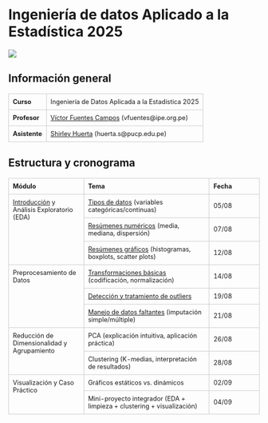 # Ingeniería de datos Aplicado a la Estadística 2025


<div> <img src="https://cdn.www.gob.pe/uploads/campaign/photo/000/069/252/Banner-4.jpg" max-width="600px"/> </div>


## Información general

<table style="width:100%; border-collapse: collapse; font-size:0.9em;">
  <tbody>
    <tr>
      <td style="border:1px solid #ccc; padding:8px; font-weight:bold; vertical-align:top;">
        Curso
      </td>
      <td style="border:1px solid #ccc; padding:8px; vertical-align:top;">
        Ingeniería de Datos Aplicada a la Estadística 2025
      </td>
    </tr>
    <tr>
      <td style="border:1px solid #ccc; padding:8px; font-weight:bold; vertical-align:top;">
        Profesor
      </td>
      <td style="border:1px solid #ccc; padding:8px; vertical-align:top;">
        <a href="https://www.linkedin.com/in/vfuentesc/">Víctor Fuentes Campos</a> (vfuentes@ipe.org.pe)
      </td>
    </tr>
    <tr>
      <td style="border:1px solid #ccc; padding:8px; font-weight:bold; vertical-align:top;">
        Asistente
      </td>
      <td style="border:1px solid #ccc; padding:8px; vertical-align:top;">
        <a href="https://www.linkedin.com/in/shirley-huerta/">Shirley Huerta</a> (huerta.s@pucp.edu.pe)
      </td>
    </tr>
  </tbody>
</table>

## Estructura y cronograma

<table style="width:100%; border-collapse: collapse; font-size:0.9em;">
  <colgroup>
    <col style="width:30%;">
    <col style="width:50%;">
    <col style="width:20%;">
  </colgroup>
  <thead>
    <tr>
      <th style="border:1px solid #ccc; padding:8px; text-align:left;">Módulo</th>
      <th style="border:1px solid #ccc; padding:8px; text-align:left;">Tema</th>
      <th style="border:1px solid #ccc; padding:8px; text-align:left;">Fecha</th>
    </tr>
  </thead>
  <tbody>
    <tr>
      <td rowspan="3" style="border:1px solid #ccc; padding:8px; vertical-align:top;">
        <a href="https://vfuentesc.quarto.pub/0-intro/">Introducción</a> y Análisis Exploratorio (EDA)
      </td>
      <td style="border:1px solid #ccc; padding:8px;">
        <a href="https://vfuentesc.quarto.pub/1-tipos/">Tipos de datos</a> (variables categóricas/continuas)
      </td>
      <td style="border:1px solid #ccc; padding:8px;">05/08</td>
    </tr>
    <tr>
      <td style="border:1px solid #ccc; padding:8px;">
        <a href="https://vfuentesc.quarto.pub/2-resumenes-numericos/">Resúmenes numéricos</a> (media, mediana, dispersión)
      </td>
      <td style="border:1px solid #ccc; padding:8px;">07/08</td>
    </tr>
    <tr>
      <td style="border:1px solid #ccc; padding:8px;">
        <a href="https://vfuentesc.quarto.pub/3-resumenes-graficos/">Resúmenes gráficos</a> (histogramas, boxplots, scatter plots)
      </td>
      <td style="border:1px solid #ccc; padding:8px;">12/08</td>
    </tr>
    <tr>
      <td rowspan="3" style="border:1px solid #ccc; padding:8px; vertical-align:top;">
        Preprocesamiento de Datos
      </td>
      <td style="border:1px solid #ccc; padding:8px;">
        <a href="https://vfuentesc.quarto.pub/4-transformaciones/">Transformaciones básicas</a> (codificación, normalización)
      </td>
      <td style="border:1px solid #ccc; padding:8px;">14/08</td>
    </tr>
    <tr>
      <td style="border:1px solid #ccc; padding:8px;">
        <a href="https://vfuentesc.quarto.pub/5-atipicos/">Detección y tratamiento de outliers</a>
      </td>
      <td style="border:1px solid #ccc; padding:8px;">19/08</td>
    </tr>
    <tr>
      <td style="border:1px solid #ccc; padding:8px;">
        <a href="https://vfuentesc.quarto.pub/6-imputacion/">Manejo de datos faltantes</a>  (imputación simple/múltiple)
      </td>
      <td style="border:1px solid #ccc; padding:8px;">21/08</td>
    </tr>
    <tr>
      <td rowspan="2" style="border:1px solid #ccc; padding:8px; vertical-align:top;">
        Reducción de Dimensionalidad y Agrupamiento
      </td>
      <td style="border:1px solid #ccc; padding:8px;">
        PCA (explicación intuitiva, aplicación práctica)
      </td>
      <td style="border:1px solid #ccc; padding:8px;">26/08</td>
    </tr>
    <tr>
      <td style="border:1px solid #ccc; padding:8px;">
        Clustering (K-medias, interpretación de resultados)
      </td>
      <td style="border:1px solid #ccc; padding:8px;">28/08</td>
    </tr>
    <tr>
      <td rowspan="2" style="border:1px solid #ccc; padding:8px; vertical-align:top;">
        Visualización y Caso Práctico
      </td>
      <td style="border:1px solid #ccc; padding:8px;">
        Gráficos estáticos vs. dinámicos
      </td>
      <td style="border:1px solid #ccc; padding:8px;">02/09</td>
    </tr>
    <tr>
      <td style="border:1px solid #ccc; padding:8px;">
        Mini-proyecto integrador (EDA + limpieza + clustering + visualización)
      </td>
      <td style="border:1px solid #ccc; padding:8px;">04/09</td>
    </tr>
  </tbody>
</table>
